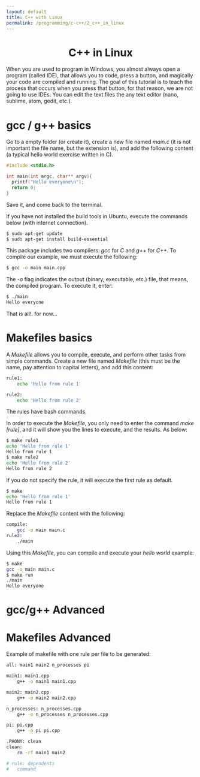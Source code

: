```yaml
---
layout: default
title: C++ with Linux
permalink: /programming/c-c++/2_c++_in_linux
---
```


<h1 style="text-align: center;">C++ in Linux</h1>

When you are used to program in Windows, you almost always open a program (called IDE), that allows you to code, press a button, and magically your code are compiled and running. The goal of this tutorial is to teach the process that occurs when you press that button, for that reason, we are not going to use IDEs. You can edit the text files the any text editor (nano, sublime, atom, gedit, etc.).

# gcc / g++ basics

Go to a empty folder (or create it), create a new file named *main.c* (it is not important the file name, but the extension is), and add the following content (a typical hello world exercise written in C).

``` c
#include <stdio.h>

int main(int argc, char** argv){
  printf("Hello everyone\n");
  return 0;
}
```

Save it, and come back to the terminal.

If you have not installed the build tools in Ubuntu, execute the commands below (with internet connection).

``` sh
$ sudo apt-get update
$ sudo apt-get install build-essential
```

This package includes two compilers: *gcc* for *C* and *g++* for *C++*. To compile our example, we must execute the following:

``` sh
$ gcc -o main main.cpp
```

The *-o* flag indicates the output (binary, executable, etc.) file, that means, the compiled program. To execute it, enter:

``` sh
$ ./main
Hello everyone
```

That is all!. for now...

# Makefiles basics

A *Makefile* allows you to compile, execute, and perform other tasks from simple commands. Create a new file named *Makefile* (this must be the name, pay attention to capital letters), and add this content:

``` sh
rule1:
    echo 'Hello from rule 1'

rule2:
    echo 'Hello from rule 2'
```

The rules have bash commands.

In order to execute the *Makefile*, you only need to enter the command *make [rule]*, and it will show you the lines to execute, and the results. As below:

``` sh
$ make rule1
echo 'Hello from rule 1'
Hello from rule 1
$ make rule2
echo 'Hello from rule 2'
Hello from rule 2
```

If you do not specify the rule, it will execute the first rule as default.

``` sh
$ make
echo 'Hello from rule 1'
Hello from rule 1
```

Replace the *Makefile* content with the following:

``` sh
compile:
    gcc -o main main.c
rule2:
    ./main
```

Using this *Makefile*, you can compile and execute your *hello world* example:

``` sh
$ make
gcc -o main main.c
$ make run
./main
Hello everyone
```

# gcc/g++ Advanced

# Makefiles Advanced

Example of makefile with one rule per file to be generated:

``` sh
all: main1 main2 n_processes pi

main1: main1.cpp
	g++ -o main1 main1.cpp

main2: main2.cpp
	g++ -o main2 main2.cpp

n_processes: n_processes.cpp
	g++ -o n_processes n_processes.cpp

pi: pi.cpp
	g++ -o pi pi.cpp

.PHONY: clean
clean:
	rm -rf main1 main2

# rule: dependents
# 	command
```
